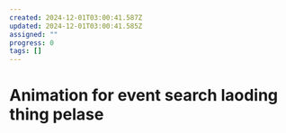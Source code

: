 ```yaml
---
created: 2024-12-01T03:00:41.587Z
updated: 2024-12-01T03:00:41.585Z
assigned: ""
progress: 0
tags: []
---
```


# Animation for event search laoding thing pelase
